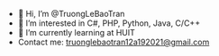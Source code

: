 - 👋 Hi, I’m @TruongLeBaoTran
- 👀 I’m interested in C#, PHP, Python, Java, C/C++
- 🌱 I’m currently learning at HUIT
- Contact me: truonglebaotran12a192021@gmail.com

<!---
TruongLeBaoTran/TruongLeBaoTran is a ✨ special ✨ repository because its `README.md` (this file) appears on your GitHub profile.
You can click the Preview link to take a look at your changes.
--->
